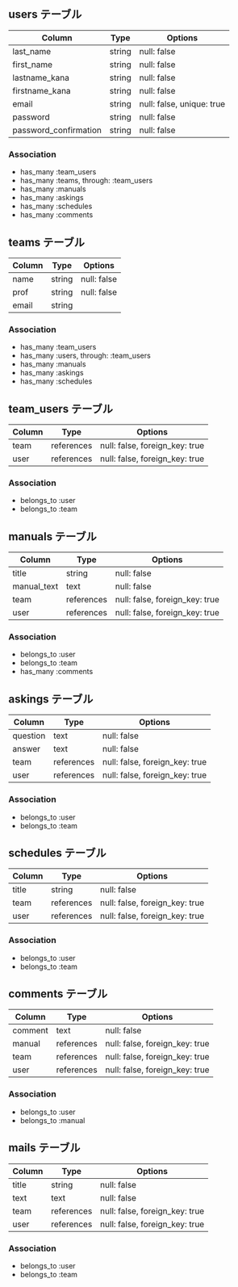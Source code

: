 ## users テーブル

|Column                |Type   |Options                    |
|----------------------|-------|---------------------------|
|last_name             |string |null: false                |
|first_name            |string |null: false                |
|lastname_kana         |string |null: false                |
|firstname_kana        |string |null: false                |
|email                 |string |null: false, unique: true  |
|password              |string |null: false                |
|password_confirmation |string |null: false                |

### Association

- has_many :team_users
- has_many :teams, through: :team_users
- has_many :manuals
- has_many :askings
- has_many :schedules
- has_many :comments


## teams テーブル

|Column     |Type    |Options      |
|-----------|--------|-------------|
|name       |string  |null: false  |
|prof       |string  |null: false  |
|email      |string  |             |

### Association

- has_many :team_users
- has_many :users, through: :team_users
- has_many :manuals
- has_many :askings
- has_many :schedules


## team_users テーブル

|Column |Type       |Options                        |
|-------|-----------|-------------------------------|
|team   |references |null: false, foreign_key: true |
|user   |references |null: false, foreign_key: true |

### Association

- belongs_to :user
- belongs_to :team


## manuals テーブル

|Column      |Type       |Options                        |
|------------|-----------|-------------------------------|
|title       |string     |null: false                    |
|manual_text |text       |null: false                    |
|team        |references |null: false, foreign_key: true |
|user        |references |null: false, foreign_key: true |

### Association

- belongs_to :user
- belongs_to :team
- has_many :comments


## askings テーブル

|Column    |Type       |Options                        |
|----------|-----------|-------------------------------|
|question  |text       |null: false                    |
|answer    |text       |null: false                    |
|team      |references |null: false, foreign_key: true |
|user      |references |null: false, foreign_key: true |

### Association

- belongs_to :user
- belongs_to :team


## schedules テーブル

|Column    |Type       |Options                        |
|----------|-----------|-------------------------------|
|title     |string     |null: false                    |
|team      |references |null: false, foreign_key: true |
|user      |references |null: false, foreign_key: true |

### Association

- belongs_to :user
- belongs_to :team


## comments テーブル

|Column    |Type       |Options                        |
|----------|-----------|-------------------------------|
|comment   |text       |null: false                    |
|manual    |references |null: false, foreign_key: true |
|team      |references |null: false, foreign_key: true |
|user      |references |null: false, foreign_key: true |

### Association

- belongs_to :user
- belongs_to :manual


## mails テーブル

|Column      |Type       |Options                        |
|------------|-----------|-------------------------------|
|title       |string     |null: false                    |
|text        |text       |null: false                    |
|team        |references |null: false, foreign_key: true |
|user        |references |null: false, foreign_key: true |

### Association

- belongs_to :user
- belongs_to :team